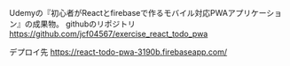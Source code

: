 Udemyの『初心者がReactとfirebaseで作るモバイル対応PWAアプリケーション』の成果物。
githubのリポジトリ
https://github.com/jcf04567/exercise_react_todo_pwa

デプロイ先
https://react-todo-pwa-3190b.firebaseapp.com/
